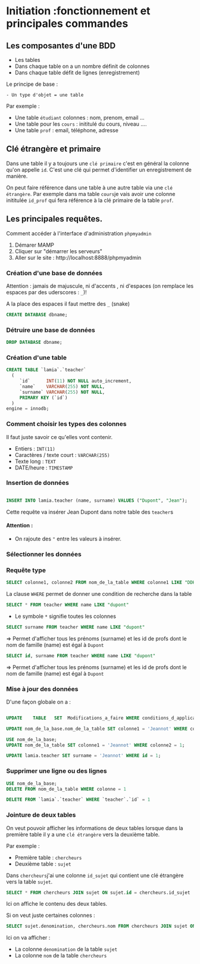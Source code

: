 # Initiation :fonctionnement et principales commandes


## Les composantes d'une BDD

- Les tables
- Dans chaque table on a un nombre définit de colonnes
- Dans chaque table défit de lignes (enregistrement)

Le principe de base :
```
- Un type d'objet = une table
```

Par exemple :
- Une table `étudiant` colonnes : nom, prenom, email ...
- Une table pour les `cours` : inititulé du cours, niveau ....
- Une table `prof` : email, téléphone, adresse

## Clé étrangère et primaire

Dans une table il y a toujours une `clé primaire` c'est en général la colonne qu'on appelle `id`. C'est une clé qui permet d'identifier un enregistrement de manière.

On peut faire référence dans une table à une autre table via une `clé étrangère`. Par exemple dans ma table `cours`je vais avoir une colonne inititulée `id_prof`  qui fera référence à la clé primaire de la table `prof`.

## Les principales requêtes.

Comment accéder à l'interface d'administration `phpmyadmin`

1. Démarer MAMP
2. Cliquer sur "démarrer les serveurs"
3. Aller sur le site : http://localhost:8888/phpmyadmin


### Création d'une base de données

Attention : jamais de majuscule, ni d'accents , ni d'espaces (on remplace les espaces par des uderscores : `_`)!

A la place des espaces il faut mettre des `_` (snake)

```sql
CREATE DATABASE dbname;
```

### Détruire une base de données


```sql
DROP DATABASE dbname;
```


### Création d'une table

```sql
CREATE TABLE `lamia`.`teacher`
  (
     `id`      INT(11) NOT NULL auto_increment,
     `name`    VARCHAR(255) NOT NULL,
     `surname` VARCHAR(255) NOT NULL,
     PRIMARY KEY (`id`)
  )
engine = innodb;
```


### Comment choisir les types des colonnes

Il faut juste savoir ce qu'elles vont contenir.

- Entiers : `INT(11)`
- Caractères / texte court : `VARCHAR(255)`
- Texte long : `TEXT`
- DATE/heure : `TIMESTAMP`

### Insertion de données

```sql

INSERT INTO lamia.teacher (name, surname) VALUES ("Dupont", "Jean");

```

Cette requête va insérer Jean Dupont dans notre table des `teacher`s

#### Attention :
- On rajoute des `"` entre les valeurs à insérer.


### Sélectionner les données


### Requête type


```sql
SELECT colonne1, colonne2 FROM nom_de_la_table WHERE colonne1 LIKE "DDHDKHFHFFKJS"
```

La clause `WHERE` permet de donner une condition de recherche dans la table


```sql
SELECT * FROM teacher WHERE name LIKE "dupont"
```

- Le symbole `*` signifie toutes les colonnes

```sql
SELECT surname FROM teacher WHERE name LIKE "dupont"
```

=> Permet d'afficher tous les prénoms (surname) et les id de profs dont le nom de famille (name) est égal à `Dupont`

```sql
SELECT id, surname FROM teacher WHERE name LIKE "dupont"
```

=> Permet d'afficher tous les prénoms (surname) et les id de profs dont le nom de famille (name) est égal à `Dupont`


### Mise à jour des données


D'une façon globale on a :

```sql

UPDATE    TABLE   SET  Modifications_a_faire WHERE conditions_d_application_de_la_modification

```


```sql
UPDATE nom_de_la_base.nom_de_la_table SET colonne1 = 'Jeannot' WHERE colonne2 = 1;
```

```sql
USE nom_de_la_base;
UPDATE nom_de_la_table SET colonne1 = 'Jeannot' WHERE colonne2 = 1;
```

```sql
UPDATE lamia.teacher SET surname = 'Jeannot' WHERE id = 1;
```


### Supprimer une ligne ou des lignes

```sql
USE nom_de_la_base;
DELETE FROM nom_de_la_table WHERE colonne = 1
```

```sql
DELETE FROM `lamia`.`teacher` WHERE `teacher`.`id` = 1
```

### Jointure de deux tables

On veut pouvoir afficher les informations de deux tables lorsque dans la première table il y a une `clé étrangère` vers la deuxième table.

Par exemple :
- Première table : `chercheurs`
- Deuxième table : `sujet`

Dans `chercheurs`j'ai une colonne `id_sujet` qui contient une clé étrangère vers la table `sujet`.


```sql
SELECT * FROM chercheurs JOIN sujet ON sujet.id = chercheurs.id_sujet
```
Ici on affiche le contenu des deux tables.


Si on veut juste certaines colonnes :

```sql
SELECT sujet.denomination, chercheurs.nom FROM chercheurs JOIN sujet ON sujet.id = chercheurs.id_sujet
```

Ici on va afficher :
- La colonne `denomination` de la table `sujet`
- La colonne `nom` de la table `chercheurs`
